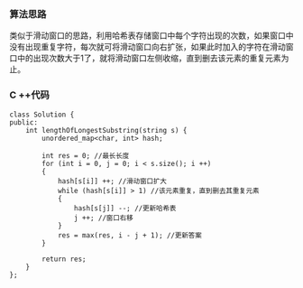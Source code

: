 ### 算法思路

类似于滑动窗口的思路，利用哈希表存储窗口中每个字符出现的次数，如果窗口中没有出现重复字符，每次就可将滑动窗口向右扩张，如果此时加入的字符在滑动窗口中的出现次数大于1了，就将滑动窗口左侧收缩，直到删去该元素的重复元素为止。


### C ++代码

```
class Solution {
public:
    int lengthOfLongestSubstring(string s) {
        unordered_map<char, int> hash;

        int res = 0; //最长长度
        for (int i = 0, j = 0; i < s.size(); i ++)
        {
            hash[s[i]] ++; //滑动窗口扩大
            while (hash[s[i]] > 1) //该元素重复，直到删去其重复元素
            {
                hash[s[j]] --; //更新哈希表
                j ++; //窗口右移
            }
            res = max(res, i - j + 1); //更新答案
        }

        return res;
    }
};
```
